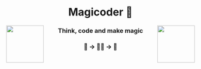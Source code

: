 <h1 align="center">Magicoder 💫</h1>


<img align="left" height="100px" src="https://i.pinimg.com/originals/53/39/30/53393042b7d6b478cb8f450127cded85.gif">
<img align="right" height="100px" src="https://i.pinimg.com/originals/59/5b/aa/595baa61fba278ebfeac05d38f1d0d71.gif">


<h3 align="center">Think, code and make magic</h3>
<h3 align="center">🤔 -> 👨‍💻 -> 🌟</h3>
